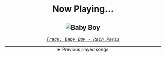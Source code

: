 <div align="center"> 
<h1>Now Playing...</h1>

![Baby Boy](https://i.scdn.co/image/ab67616d00001e027001157614fc90ec73d5c2cd)
--
_<samp><a href="https://open.spotify.com/track/7Defx7TAl7RRYZeS9FXkPX">Track: Baby Boy - Rain Paris</a></samp>_

<div style="border: 1px #4B5054 solid"></div>
<details>
  <summary>
    Previous played songs
  </summary>
  <table>
    <thead>
      <tr>
        <th>
          Artist
        </th>
        <th>
          Song
        </th>
        <th>
          Link
        </th>
      </tr>
    </thead>
    <tbody>
      <tr><td>Rain Paris</td><td>Baby Boy</td><td><a href="https://open.spotify.com/track/7Defx7TAl7RRYZeS9FXkPX">https://open.spotify.com/track/7Defx7TAl7RRYZeS9FXkPX</a></td></tr><tr><td>Rain Paris</td><td>Baby Boy</td><td><a href="https://open.spotify.com/track/7Defx7TAl7RRYZeS9FXkPX">https://open.spotify.com/track/7Defx7TAl7RRYZeS9FXkPX</a></td></tr><tr><td>Rain Paris</td><td>Baby Boy</td><td><a href="https://open.spotify.com/track/7Defx7TAl7RRYZeS9FXkPX">https://open.spotify.com/track/7Defx7TAl7RRYZeS9FXkPX</a></td></tr><tr><td>Rain Paris</td><td>Baby Boy</td><td><a href="https://open.spotify.com/track/7Defx7TAl7RRYZeS9FXkPX">https://open.spotify.com/track/7Defx7TAl7RRYZeS9FXkPX</a></td></tr><tr><td>Rain Paris</td><td>Baby Boy</td><td><a href="https://open.spotify.com/track/7Defx7TAl7RRYZeS9FXkPX">https://open.spotify.com/track/7Defx7TAl7RRYZeS9FXkPX</a></td></tr><tr><td>blessthefall</td><td>Wake The Dead</td><td><a href="https://open.spotify.com/track/7cLEpyYMAgQh3x0oX6scp3">https://open.spotify.com/track/7cLEpyYMAgQh3x0oX6scp3</a></td></tr><tr><td>Polaris</td><td>Inhumane</td><td><a href="https://open.spotify.com/track/36K5KSqFJOCN9YLmSTkXrG">https://open.spotify.com/track/36K5KSqFJOCN9YLmSTkXrG</a></td></tr><tr><td>blessthefall</td><td>Wake The Dead</td><td><a href="https://open.spotify.com/track/7cLEpyYMAgQh3x0oX6scp3">https://open.spotify.com/track/7cLEpyYMAgQh3x0oX6scp3</a></td></tr><tr><td>Rain Paris</td><td>Baby Boy</td><td><a href="https://open.spotify.com/track/7Defx7TAl7RRYZeS9FXkPX">https://open.spotify.com/track/7Defx7TAl7RRYZeS9FXkPX</a></td></tr><tr><td>Rain Paris</td><td>Baby Boy</td><td><a href="https://open.spotify.com/track/7Defx7TAl7RRYZeS9FXkPX">https://open.spotify.com/track/7Defx7TAl7RRYZeS9FXkPX</a></td></tr><tr><td>Rain Paris</td><td>Baby Boy</td><td><a href="https://open.spotify.com/track/7Defx7TAl7RRYZeS9FXkPX">https://open.spotify.com/track/7Defx7TAl7RRYZeS9FXkPX</a></td></tr><tr><td>Rain Paris</td><td>Baby Boy</td><td><a href="https://open.spotify.com/track/7Defx7TAl7RRYZeS9FXkPX">https://open.spotify.com/track/7Defx7TAl7RRYZeS9FXkPX</a></td></tr><tr><td>Rain Paris</td><td>Baby Boy</td><td><a href="https://open.spotify.com/track/7Defx7TAl7RRYZeS9FXkPX">https://open.spotify.com/track/7Defx7TAl7RRYZeS9FXkPX</a></td></tr><tr><td>Rain Paris</td><td>Baby Boy</td><td><a href="https://open.spotify.com/track/7Defx7TAl7RRYZeS9FXkPX">https://open.spotify.com/track/7Defx7TAl7RRYZeS9FXkPX</a></td></tr><tr><td>Rain Paris</td><td>Baby Boy</td><td><a href="https://open.spotify.com/track/7Defx7TAl7RRYZeS9FXkPX">https://open.spotify.com/track/7Defx7TAl7RRYZeS9FXkPX</a></td></tr><tr><td>Rain Paris</td><td>Baby Boy</td><td><a href="https://open.spotify.com/track/7Defx7TAl7RRYZeS9FXkPX">https://open.spotify.com/track/7Defx7TAl7RRYZeS9FXkPX</a></td></tr><tr><td>Rain Paris</td><td>Baby Boy</td><td><a href="https://open.spotify.com/track/7Defx7TAl7RRYZeS9FXkPX">https://open.spotify.com/track/7Defx7TAl7RRYZeS9FXkPX</a></td></tr><tr><td>Rain Paris</td><td>Baby Boy</td><td><a href="https://open.spotify.com/track/7Defx7TAl7RRYZeS9FXkPX">https://open.spotify.com/track/7Defx7TAl7RRYZeS9FXkPX</a></td></tr><tr><td>Rain Paris</td><td>Baby Boy</td><td><a href="https://open.spotify.com/track/7Defx7TAl7RRYZeS9FXkPX">https://open.spotify.com/track/7Defx7TAl7RRYZeS9FXkPX</a></td></tr><tr><td>Rain Paris</td><td>Baby Boy</td><td><a href="https://open.spotify.com/track/7Defx7TAl7RRYZeS9FXkPX">https://open.spotify.com/track/7Defx7TAl7RRYZeS9FXkPX</a></td></tr>
    </tbody>
  </table>
</details>

</div>
